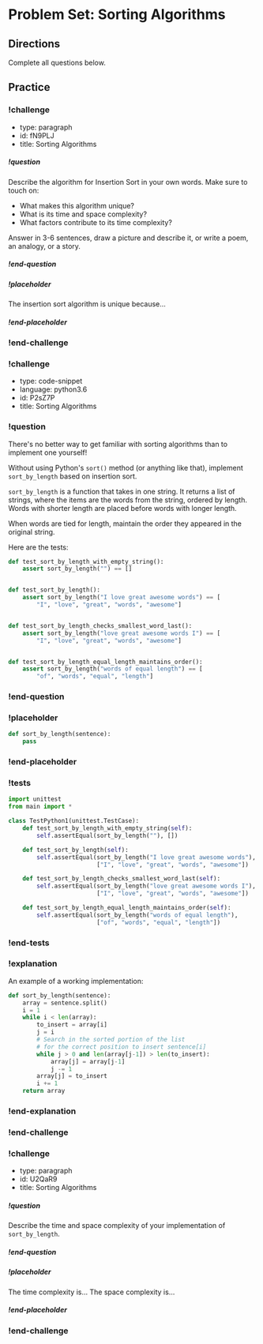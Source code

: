 # Problem Set: Sorting Algorithms

## Directions

Complete all questions below.

## Practice

<!-- prettier-ignore-start -->
### !challenge
* type: paragraph
* id: fN9PLJ
* title: Sorting Algorithms
##### !question

Describe the algorithm for Insertion Sort in your own words. Make sure to touch on:

- What makes this algorithm unique?
- What is its time and space complexity?
- What factors contribute to its time complexity?

Answer in 3-6 sentences, draw a picture and describe it, or write a poem, an analogy, or a story.

##### !end-question
##### !placeholder

The insertion sort algorithm is unique because...

##### !end-placeholder
### !end-challenge
<!-- prettier-ignore-end -->


<!-- prettier-ignore-start -->
### !challenge
* type: code-snippet
* language: python3.6
* id: P2sZ7P
* title: Sorting Algorithms
### !question

There's no better way to get familiar with sorting algorithms than to implement one yourself!

Without using Python's `sort()` method (or anything like that), implement `sort_by_length` based on insertion sort.

`sort_by_length` is a function that takes in one string. It returns a list of strings, where the items are the words from the string, ordered by length. Words with shorter length are placed before words with longer length.

When words are tied for length, maintain the order they appeared in the original string.

Here are the tests:

```python
def test_sort_by_length_with_empty_string():
    assert sort_by_length("") == []


def test_sort_by_length():
    assert sort_by_length("I love great awesome words") == [
        "I", "love", "great", "words", "awesome"]


def test_sort_by_length_checks_smallest_word_last():
    assert sort_by_length("love great awesome words I") == [
        "I", "love", "great", "words", "awesome"]


def test_sort_by_length_equal_length_maintains_order():
    assert sort_by_length("words of equal length") == [
        "of", "words", "equal", "length"]
```

### !end-question
### !placeholder

```python
def sort_by_length(sentence):
    pass
```
### !end-placeholder
### !tests
```python
import unittest
from main import *

class TestPython1(unittest.TestCase):
    def test_sort_by_length_with_empty_string(self):
        self.assertEqual(sort_by_length(""), [])

    def test_sort_by_length(self):
        self.assertEqual(sort_by_length("I love great awesome words"),
                         ["I", "love", "great", "words", "awesome"])

    def test_sort_by_length_checks_smallest_word_last(self):
        self.assertEqual(sort_by_length("love great awesome words I"),
                         ["I", "love", "great", "words", "awesome"])

    def test_sort_by_length_equal_length_maintains_order(self):
        self.assertEqual(sort_by_length("words of equal length"),
                         ["of", "words", "equal", "length"])
```
### !end-tests
### !explanation

An example of a working implementation:

```python
def sort_by_length(sentence):
    array = sentence.split()
    i = 1
    while i < len(array):
        to_insert = array[i]
        j = i
        # Search in the sorted portion of the list
        # for the correct position to insert sentence[i]
        while j > 0 and len(array[j-1]) > len(to_insert):
            array[j] = array[j-1]
            j -= 1
        array[j] = to_insert
        i += 1
    return array
```

### !end-explanation
### !end-challenge
<!-- prettier-ignore-end -->

<!-- prettier-ignore-start -->
### !challenge
* type: paragraph
* id: U2QaR9
* title: Sorting Algorithms
##### !question

Describe the time and space complexity of your implementation of `sort_by_length`.

##### !end-question
##### !placeholder

The time complexity is... The space complexity is...

##### !end-placeholder
### !end-challenge
<!-- prettier-ignore-end -->
